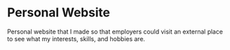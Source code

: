 # Personal Website #
Personal website that I made so that employers could visit an external place to see what my interests, skills, and hobbies are.
